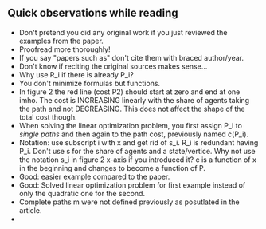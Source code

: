 ## Quick observations while reading
- Don't pretend you did any original work if you just reviewed the examples from the paper.
- Proofread more thoroughly!
- If you say "papers such as" don't cite them with braced author/year.
- Don't know if reciting the original sources makes sense...
- Why use R_i if there is already P_i?
- You don't minimize formulas but functions.
- In figure 2 the red line (cost P2) should start at zero and end at one imho. The cost is INCREASING linearly with the share of agents taking the path and not DECREASING. This does not affect the shape of the total cost though.
- When solving the linear optimization problem, you first assign P_i to _single paths_ and then again to the path cost, previously named c(P_i).
- Notation: use subscript i with x and get rid of s_i. R_i is redundant having P_i. Don't use s for the share of agents and a state/vertice. Why not use the notation s_i in figure 2 x-axis if you introduced it? c is a function of x in the beginning and changes to become a function of P.
- Good: easier example compared to the paper.
- Good: Solved linear optimization problem for first example instead of only the quadratic one for the second.
- Complete paths m were not defined previously as posutlated in the article.
- 

